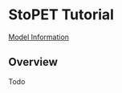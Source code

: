 # StoPET Tutorial

<a href="/model-info/#stopet-model" class="btn btn--primary">Model Information</a>

## Overview
Todo